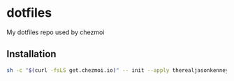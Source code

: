 # dotfiles

My dotfiles repo used by chezmoi

## Installation

```sh
sh -c "$(curl -fsLS get.chezmoi.io)" -- init --apply therealjasonkenney/dotfiles.git
```
